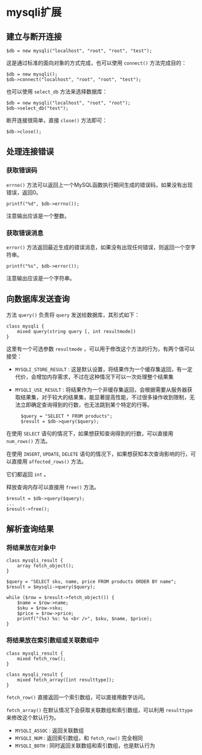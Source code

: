 # mysqli扩展

## 建立与断开连接

	$db = new mysqli("localhost", "root", "root", "test");

这是通过标准的面向对象的方式完成，也可以使用 `connect()` 方法完成目的：

	$db = new mysqli();
	$db->connect("localhost", "root", "root", "test");

也可以使用 `select_db` 方法来选择数据库：

	$db = new mysqli("localhost", "root", "root");
	$db->select_db("test");

断开连接很简单，直接 `close()` 方法即可：

	$db->close();

## 处理连接错误

### 获取错误码

`errno()` 方法可以返回上一个MySQL函数执行期间生成的错误码，如果没有出现错误，返回0。

	printf("%d", $db->errno());

注意输出应该是一个整数。

### 获取错误消息

`error()` 方法返回最近生成的错误消息，如果没有出现任何错误，则返回一个空字符串。

	printf("%s", $db->error());

注意输出应该是一个字符串。

## 向数据库发送查询

方法 `query()` 负责将 `query` 发送给数据库，其形式如下：

	class mysqli {
		mixed query(string query [, int resultmode])
	}

这里有一个可选参数 `resultmode` ，可以用于修改这个方法的行为，有两个值可以接受：

* `MYSQLI_STORE_RESULT` : 这是默认设置，将结果作为一个缓存集返回，有一定代价，会增加内存需求，不过在这种情况下可以一次处理整个结果集
* `MYSQLI_USE_RESULT` : 将结果作为一个非缓存集返回，会根据需要从服务器获取结果集，对于较大的结果集，能显著提高性能，不过很多操作收到限制，无法立即确定查询得到的行数，也无法跳到某个特定的行等。

		$query = "SELECT * FROM products";
		$result = $db->query($query);

在使用 `SELECT` 语句的情况下，如果想获知查询得到的行数，可以直接用 `num_rows()` 方法。

在使用 `INSERT`, `UPDATE`, `DELETE` 语句的情况下，如果想获知本次查询影响的行，可以直接用 `affected_rows()` 方法。

它们都返回 `int` 。

释放查询内存可以直接用 `free()` 方法。

	$result = $db->query($query);
	...
	$result->free();

## 解析查询结果

### 将结果放在对象中

	class mysqli_result {
		array fetch_object();
	}

	$query = "SELECT sku, name, price FROM products ORDER BY name";
	$result = $mysqli->query($query);

	while ($row = $result->fetch_object()) {
		$name = $row->name;
		$sku = $row->sku;
		$price = $row->price;
		printf("(%s) %s: %s <br />", $sku, $name, $price);
	}

### 将结果放在索引数组或关联数组中

	class mysqli_result {
		mixed fetch_row();
	}

	class mysqli_result {
		mixed fetch_array([int resulttype]);
	}

`fetch_row()` 直接返回一个索引数组，可以直接用数字访问。

`fetch_array()` 在默认情况下会获取关联数组和索引数组，可以利用 `resulttype` 来修改这个默认行为。

* `MYSQLI_ASSOC` : 返回关联数组
* `MYSQLI_NUM` : 返回索引数组，和 `fetch_row()` 完全相同
* `MYSQLI_BOTH` : 同时返回关联数组和索引数组，也是默认行为
